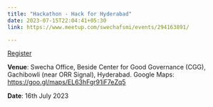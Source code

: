 ```yaml
---
title: "Hackathon - Hack for Hyderabad"
date: 2023-07-15T22:04:41+05:30
link: https://www.meetup.com/swechafsmi/events/294163891/

---
```



[Register](https://www.meetup.com/swechafsmi/events/293903340/)

**Venue**: Swecha Office, Beside Center for Good Governance (CGG), Gachibowli (near ORR Signal), Hyderabad. Google Maps: https://goo.gl/maps/EL63hFgr91iF7eZq5

**Date**: 16th July 2023